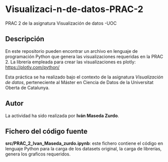 # Visualizaci-n-de-datos-PRAC-2

PRAC 2 de la asignatura Visualización de datos -UOC

## Descripción

En este repositorio pueden encontrar un archivo en lenguaje de programación Python que genera las visualizaciones requeridas en la PRAC 2. La librería empleada para crear las visualizaciones es plotly:
https://plotly.com/python/

Esta práctica se ha realizado bajo el contexto de la asignatura _Visualización de datos_, perteneciente al Máster en Ciencia de Datos de la Universitat Oberta de Catalunya.

## Autor

La actividad ha sido realizada por **Iván Maseda Zurdo**.

## Fichero del código fuente

**src/PRAC_2_Ivan_Maseda_zurdo.ipynb**: este fichero contiene el código en lenguaje Python para la carga de los datasets original, la carga de librerías, genera los graficos requeridos.
